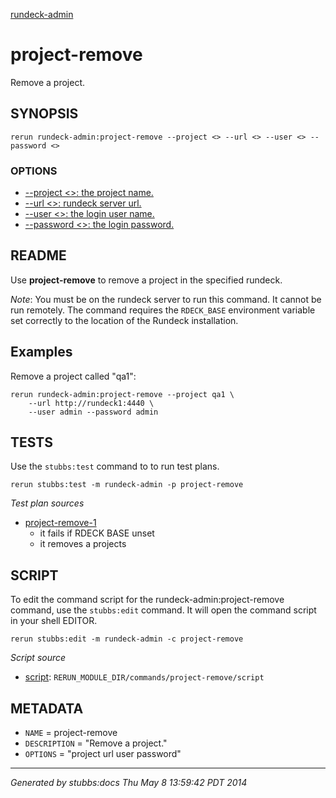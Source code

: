 [rundeck-admin](../../index.html)
# project-remove 

Remove a project.

## SYNOPSIS

    rerun rundeck-admin:project-remove --project <> --url <> --user <> --password <>

### OPTIONS

* [    --project <>: the project name.](../../options/project/index.html)
* [    --url <>: rundeck server url.](../../options/url/index.html)
* [    --user <>: the login user name.](../../options/user/index.html)
* [    --password <>: the login password.](../../options/password/index.html)

## README

Use **project-remove** to remove a project in the specified rundeck.

*Note*: You must be on the rundeck server to run this command. It cannot be run remotely. The command requires the `RDECK_BASE` environment variable set correctly to the location of the Rundeck installation.

Examples
--------

Remove a project called "qa1":

    rerun rundeck-admin:project-remove --project qa1 \
        --url http://rundeck1:4440 \
        --user admin --password admin

## TESTS

Use the `stubbs:test` command to to run test plans.

    rerun stubbs:test -m rundeck-admin -p project-remove

*Test plan sources*

* [project-remove-1](../../tests/project-remove-1.html)
  * it fails if RDECK BASE unset
  * it removes a projects

## SCRIPT

To edit the command script for the rundeck-admin:project-remove command, 
use the `stubbs:edit`
command. It will open the command script in your shell EDITOR.

    rerun stubbs:edit -m rundeck-admin -c project-remove

*Script source*

* [script](script.html): `RERUN_MODULE_DIR/commands/project-remove/script`

## METADATA

* `NAME` = project-remove
* `DESCRIPTION` = "Remove a project."
* `OPTIONS` = "project url user password"

----

*Generated by stubbs:docs Thu May  8 13:59:42 PDT 2014*

